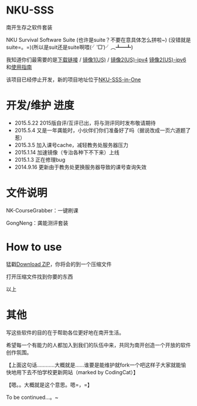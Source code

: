 NKU-SSS
=======
南开生存之软件套装

NKU Survival Software Suite (也许是suite？不要在意具体怎么拼啦~) (没错就是suite=。=)(所以是suit还是suite啊喂(╯‵□′)╯︵┻━┻)

我知道你们最需要的是[下载链接](https://github.com/NKUCodingCat/NKU-SSS/archive/master.zip) / [镜像1(US)](http://vps1.nkucodingcat.com/test/cdn/) /  [镜像2(US)-ipv4](http://clatter.cn/proj/nkucdn/)  [镜像2(US)-ipv6](http://ipv6.clatter.cn/proj/nkucdn/)和[使用指南](https://github.com/NKUCodingCat/NKU-SSS/wiki)

该项目已经停止开发，新的项目地址位于[NKU-SSS-in-One](https://github.com/NKUCodingCat/NKU-SSS-in-One)

开发/维护 进度
=========
- 2015.5.22  2015版自评/互评已出，将与测评同时发布敬请期待
- 2015.5.4   又是一年龚能时，小伙伴们你们准备好了吗（据说改成一页六道题了惹）
- 2015.3.5   加入课号cache，减轻教务处服务器压力
- 2015.1.14  加速镜像（专治各种下不下来）上线
- 2015.1.3   正在修理bug
- 2014.9.16  更新由于教务处更换服务器导致的课号查询失效

文件说明
=======
NK-CourseGrabber：一键刷课

GongNeng：龚能测评套装

How to use
========
猛戳[Download ZIP](https://github.com/NKUCodingCat/NKU-SSS/archive/master.zip)，你将会的到一个压缩文件

打开压缩文件找到你要的东西

以上

其他
=======
写这些软件的目的在于帮助各位更好地在南开生活。

希望每一个有能力的人都加入到我们的队伍中来，共同为南开创造一个开放的软件创作氛围。

【上面这句话…………大概就是……谁要是能维护就fork一个吧这样子大家就能愉快地用下去不怕学校更新网站（marked by CodingCat）】

【嗯。。大概就是这个意思。嗯=，=】

To be continued…。~

